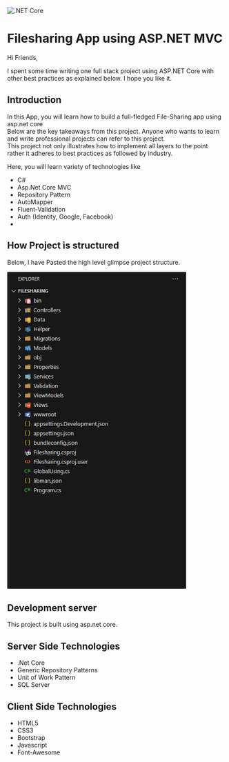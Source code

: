 ![.NET Core](https://camo.githubusercontent.com/f36a579a7440dd2cd03da4903249f86d0d44cb7020fd902512bccd139784b363/68747470733a2f2f696d672e736869656c64732e696f2f62616467652f2e4e45542d3543324439313f7374796c653d666f722d7468652d6261646765266c6f676f3d2e6e6574266c6f676f436f6c6f723d7768697465)

# Filesharing App using ASP.NET MVC

Hi Friends,

I spent some time writing one full stack project using ASP.NET Core with other best practices as explained below. 
I hope you like it.

## Introduction
In this App, you will learn how to build a full-fledged File-Sharing app using asp.net core
<br>
Below are the key takeaways from this project. 
Anyone who wants to learn and write professional projects can refer to this project.
<br>
This project not only illustrates how to implement all layers to the point rather it adheres to best practices as followed by industry.
 
Here, you will learn variety of technologies like

-	C#
-	Asp.Net Core MVC
-	Repository Pattern
-   AutoMapper
-   Fluent-Validation
-   Auth (Identity, Google, Facebook)
- 

## How Project is structured 

Below, I have Pasted the high level glimpse project structure.

![14th](https://github.com/AhmedIbrahim-tech/Filesharing/blob/master/Files/screenshort/project%20structure.PNG)



## Development server

This project is built using asp.net core.

## Server Side Technologies

- .Net Core
- Generic Repository Patterns
- Unit of Work Pattern
- SQL Server

## Client Side Technologies

- HTML5
- CSS3
- Bootstrap
- Javascript
- Font-Awesome




